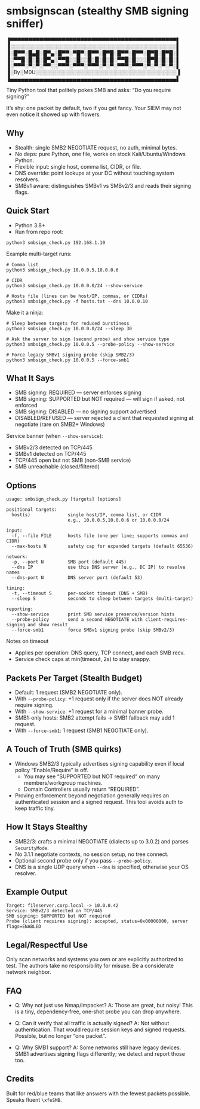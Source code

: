 # smbsignscan (stealthy SMB signing sniffer)

▐▀▀▀▀▀▀▀▀▀▀▀▀▀▀▀▀▀▀▀▀▀▀▀▀▀▀▀▀▀▀▀▀▀▀▀▀▀▀▀▀▀▀▀▀▀▌
▐░░░░░░░░░░░░░░░░░░░░░░░░░░░░░░░░░░░░░░░░░░░░░▌
▐░█▀▀░█▄█░█▀▄░█▀▀░▀█▀░█▀▀░█▀█░█▀▀░█▀▀░█▀█░█▀█░▌
▐░▀▀█░█░█░█▀▄░▀▀█░░█░░█░█░█░█░▀▀█░█░░░█▀█░█░█░▌
▐░▀▀▀░▀░▀░▀▀░░▀▀▀░▀▀▀░▀▀▀░▀░▀░▀▀▀░▀▀▀░▀░▀░▀░▀░▌
▐░By░M0U░░░░░░░░░░░░░░░░░░░░░░░░░░░░░░░░░░░░░░  ▌
▐▄▄▄▄▄▄▄▄▄▄▄▄▄▄▄▄▄▄▄▄▄▄▄▄▄▄▄▄▄▄▄▄▄▄▄▄▄▄▄▄▄▄▄▄▄▌

Tiny Python tool that politely pokes SMB and asks: “Do you require signing?”

It’s shy: one packet by default, two if you get fancy. Your SIEM may not even notice it showed up with flowers.

## Why
- Stealth: single SMB2 NEGOTIATE request, no auth, minimal bytes.
- No deps: pure Python, one file, works on stock Kali/Ubuntu/Windows Python.
- Flexible input: single host, comma list, CIDR, or file.
- DNS override: point lookups at your DC without touching system resolvers.
- SMBv1 aware: distinguishes SMBv1 vs SMBv2/3 and reads their signing flags.

## Quick Start
- Python 3.8+
- Run from repo root:

```
python3 smbsign_check.py 192.168.1.10
```

Example multi-target runs:
```
# Comma list
python3 smbsign_check.py 10.0.0.5,10.0.0.6

# CIDR
python3 smbsign_check.py 10.0.0.0/24 --show-service

# Hosts file (lines can be host/IP, commas, or CIDRs)
python3 smbsign_check.py -f hosts.txt --dns 10.0.0.10
```

Make it a ninja:
```
# Sleep between targets for reduced burstiness
python3 smbsign_check.py 10.0.0.0/24 --sleep 30

# Ask the server to sign (second probe) and show service type
python3 smbsign_check.py 10.0.0.5 --probe-policy --show-service

# Force legacy SMBv1 signing probe (skip SMB2/3)
python3 smbsign_check.py 10.0.0.5 --force-smb1
```

## What It Says
- SMB signing: REQUIRED — server enforces signing
- SMB signing: SUPPORTED but NOT required — will sign if asked, not enforced
- SMB signing: DISABLED — no signing support advertised
- DISABLED/REFUSED — server rejected a client that requested signing at negotiate (rare on SMB2+ Windows)

Service banner (when `--show-service`):
- SMBv2/3 detected on TCP/445
- SMBv1 detected on TCP/445
- TCP/445 open but not SMB (non-SMB service)
- SMB unreachable (closed/filtered)

## Options
```
usage: smbsign_check.py [targets] [options]

positional targets:
  host(s)              single host/IP, comma list, or CIDR
                       e.g., 10.0.0.5,10.0.0.6 or 10.0.0.0/24

input:
  -f, --file FILE      hosts file (one per line; supports commas and CIDR)
  --max-hosts N        safety cap for expanded targets (default 65536)

network:
  -p, --port N         SMB port (default 445)
  --dns IP             use this DNS server (e.g., DC IP) to resolve names
  --dns-port N         DNS server port (default 53)

timing:
  -t, --timeout S      per-socket timeout (DNS + SMB)
  --sleep S            seconds to sleep between targets (multi-target)

reporting:
  --show-service       print SMB service presence/version hints
  --probe-policy       send a second NEGOTIATE with client-requires-signing and show result
  --force-smb1         force SMBv1 signing probe (skip SMBv2/3)
```

Notes on timeout
- Applies per operation: DNS query, TCP connect, and each SMB recv.
- Service check caps at min(timeout, 2s) to stay snappy.

## Packets Per Target (Stealth Budget)
- Default: 1 request (SMB2 NEGOTIATE only).
- With `--probe-policy`: +1 request only if the server does NOT already require signing.
- With `--show-service`: +1 request for a minimal banner probe.
- SMB1-only hosts: SMB2 attempt fails → SMB1 fallback may add 1 request.
- With `--force-smb1`: 1 request (SMB1 NEGOTIATE only).

## A Touch of Truth (SMB quirks)
- Windows SMB2/3 typically advertises signing capability even if local policy “Enable/Require” is off.
  - You may see “SUPPORTED but NOT required” on many members/workgroup machines.
  - Domain Controllers usually return “REQUIRED”.
- Proving enforcement beyond negotiation generally requires an authenticated session and a signed request.
  This tool avoids auth to keep traffic tiny.

## How It Stays Stealthy
- SMB2/3: crafts a minimal NEGOTIATE (dialects up to 3.0.2) and parses `SecurityMode`.
- No 3.1.1 negotiate contexts, no session setup, no tree connect.
- Optional second probe only if you pass `--probe-policy`.
- DNS is a single UDP query when `--dns` is specified, otherwise your OS resolver.

## Example Output
```
Target: fileserver.corp.local -> 10.0.0.42
Service: SMBv2/3 detected on TCP/445
SMB signing: SUPPORTED but NOT required
Probe (client requires signing): accepted, status=0x00000000, server flags=ENABLED
```

## Legal/Respectful Use
Only scan networks and systems you own or are explicitly authorized to test.
The authors take no responsibility for misuse. Be a considerate network neighbor.

## FAQ
- Q: Why not just use Nmap/Impacket?
  A: Those are great, but noisy! This is a tiny, dependency‑free, one‑shot probe you can drop anywhere.

- Q: Can it verify that all traffic is actually signed?
  A: Not without authentication. That would require session keys and signed requests. Possible, but no longer “one packet”.

- Q: Why SMB1 support?
  A: Some networks still have legacy devices. SMB1 advertises signing flags differently; we detect and report those too.

## Credits
Built for red/blue teams that like answers with the fewest packets possible. Speaks fluent `\xfeSMB`.
